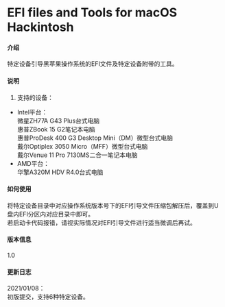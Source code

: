 # EFI files and Tools for macOS Hackintosh
 
#### 介绍 
特定设备引导黑苹果操作系统的EFI文件及特定设备附带的工具。

#### 说明
1. 支持的设备：
- Intel平台：  
微星ZH77A G43 Plus台式电脑  
惠普ZBook 15 G2笔记本电脑  
惠普ProDesk 400 G3 Desktop Mini（DM）微型台式电脑  
戴尔Optiplex 3050 Micro（MFF）微型台式电脑  
戴尔Venue 11 Pro 7130MS二合一笔记本电脑  
- AMD平台：  
华擎A320M HDV R4.0台式电脑  

#### 如何使用
将特定设备目录中对应操作系统版本号下的EFI引导文件压缩包解压后，覆盖到U盘内EFI分区内对应目录中即可。  
若启动卡代码报错，请视实际情况对EFI引导文件进行适当微调后再试。

#### 版本信息
1.0

#### 更新日志
2021/01/08：  
初版提交，支持6种特定设备。